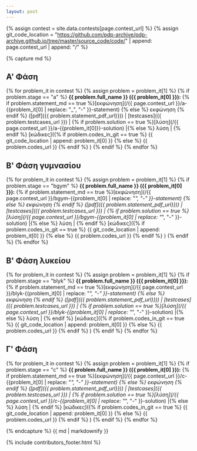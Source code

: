 ```yaml
---
layout: post
---
```

{% assign contest = site.data.contests[page.contest_url] %}
{% assign git_code_location = "https://github.com/pdp-archive/pdp-archive.github.io/tree/master/source_code/code/" | append: page.contest_url | append: "/" %}

{% capture md %}

## Α' Φάση
{% for problem_it in contest %}
  {% assign problem = problem_it[1] %} 
  {% if problem.stage == "a" %}
**{{ problem.full_name }} ({{ problem_it[0] }}):**
{% if problem.statement_md == true %}[εκφώνηση](/{{ page.contest_url }}/a-{{problem_it[0] | replace: "_", "-" }}-statement) {% else %} εκφώνηση {% endif %}
([pdf]({{ problem.statement_pdf_url}})) \|
[testcases]({{ problem.testcases_url }}) \|
{% if problem.solution == true %}[λύση](/{{ page.contest_url }}/a-{{problem_it[0]}}-solution) \|{% else %} λύση \| {% endif %}
[κώδικες]({% if problem.codes_in_git == true %} {{ git_code_location | append: problem_it[0] }} {% else %} {{ problem.codes_url }} {% endif %} )
{% endif %}
{% endfor %}

## Β' Φάση γυμνασίου
{% for problem_it in contest %}
  {% assign problem = problem_it[1] %} 
  {% if problem.stage == "bgym" %}
**{{ problem.full_name }} ({{ problem_it[0] }}):**
{% if problem.statement_md == true %}[εκφώνηση](/{{ page.contest_url }}/bgym-{{problem_it[0] | replace: "_", "-" }}-statement) {% else %} εκφώνηση {% endif %}
([pdf]({{ problem.statement_pdf_url}})) \|
[testcases]({{ problem.testcases_url }}) \|
{% if problem.solution == true %}[λύση](/{{ page.contest_url }}/bgym-{{problem_it[0] | replace: "_", "-" }}-solution) \|{% else %} λύση \| {% endif %}
[κώδικες]({% if problem.codes_in_git == true %} {{ git_code_location | append: problem_it[0] }} {% else %} {{ problem.codes_url }} {% endif %} )
{% endif %}
{% endfor %}

## Β' Φάση λυκείου
{% for problem_it in contest %}
  {% assign problem = problem_it[1] %} 
  {% if problem.stage == "blyk" %}
**{{ problem.full_name }} ({{ problem_it[0] }}):**
{% if problem.statement_md == true %}[εκφώνηση](/{{ page.contest_url }}/blyk-{{problem_it[0] | replace: "_", "-" }}-statement) {% else %} εκφώνηση {% endif %}
([pdf]({{ problem.statement_pdf_url}})) \|
[testcases]({{ problem.testcases_url }}) \|
{% if problem.solution == true %}[λύση](/{{ page.contest_url }}/blyk-{{problem_it[0] | replace: "_", "-" }}-solution) \|{% else %} λύση \| {% endif %}
[κώδικες]({% if problem.codes_in_git == true %} {{ git_code_location | append: problem_it[0] }} {% else %} {{ problem.codes_url }} {% endif %} )
{% endif %}
{% endfor %}
## Γ' Φάση
{% for problem_it in contest %}
  {% assign problem = problem_it[1] %} 
  {% if problem.stage == "c" %}
**{{ problem.full_name }} ({{ problem_it[0] }}):**
{% if problem.statement_md == true %}[εκφώνηση](/{{ page.contest_url }}/c-{{problem_it[0] | replace: "_", "-" }}-statement) {% else %} εκφώνηση {% endif %}
([pdf]({{ problem.statement_pdf_url}})) \|
[testcases]({{ problem.testcases_url }}) \|
{% if problem.solution == true %}[λύση](/{{ page.contest_url }}/c-{{problem_it[0] | replace: "_", "-" }}-solution) \|{% else %} λύση \| {% endif %}
[κώδικες]({% if problem.codes_in_git == true %} {{ git_code_location | append: problem_it[0] }} {% else %} {{ problem.codes_url }} {% endif %} )
{% endif %}
{% endfor %}

{% endcapture %}
{{ md | markdownify }}

<div id="footer_space"></div>
{% include contributors_footer.html %}
